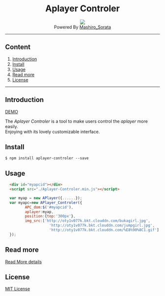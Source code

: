 <div align="center"><h1>Aplayer Controler</h1></div>

<div align="center"><img src="http://oty1v077k.bkt.clouddn.com/apc-demo-preview.png"></div>
<div align="center">Powered By <a href="http://mashirosorata.vicp.io">Mashiro_Sorata</a></div>


---

## Content
1. [Introduction](#u1)
2. [Install](#u2)
3. [Usage](#u3)
4. [Read more](#u4)
5. [License](#u5)

---

<h2 id="u1">Introduction</h2>

[DEMO](http://mashirosorata.vicp.io/others/Aplayer-Controler-demo/index.html)

The *Aplayer Controler* is a tool to make users control the *aplayer* more easily. <br>Enjoying with its lovely customizable interface.

<h2 id="u2">Install</h2>

```git
$ npm install aplayer-controler --save
```

<h2 id="u3">Usage</h2>

```html
  <div id="myapcid"></div>
  <script src="./Aplayer-Controler.min.js"></script>
```

```javascript
  var myap = new APlayer({......});
  var myapc=new APlayer_Controler({
    	 APC_dom:$('#myapcid'),
	     aplayer:myap,
    	 position:{top:'300px'},
	     img_src:['http://oty1v077k.bkt.clouddn.com/bukagirl.jpg',
		            'http://oty1v077k.bkt.clouddn.com/jumpgirl.jpg',
		            'http://oty1v077k.bkt.clouddn.com/%E8%90%8C1.gif'],
  });
```
<h2 id="u4">Read more</h2>

[Read More details](http://mashirosorata.vicp.io/APlayer-Controler——可自定义的ap控制器.html)

<h2 id="u5">License</h2>

[MIT License](https://github.com/Mashiro-Sorata/APlayer-Controler/blob/master/LICENSE)
